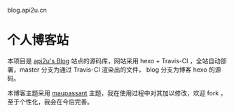 blog.api2u.cn

# 个人博客站
本项目是 [api2u's Blog](https://blog.api2u.cn) 站点的源码库，网站采用 hexo + Travis-CI ，全站自动部署，master 分支为通过 Travis-CI 渲染出的文件， blog 分支为博客 hexo 的源码。

本博客主题采用 [maupassant](https://github.com/pagecho/maupassant) 主题，我在使用过程中对其加以修改，欢迎 fork ，至于个性化，我会在今后完善。

